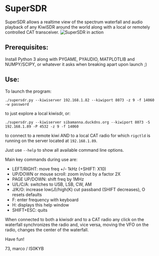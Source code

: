 # SuperSDR

SuperSDR allows a realtime view of the spectrum waterfall and audio playback of any KiwiSDR around the world along with a local or remotely controlled CAT transceiver.
![SuperSDR in action](https://github.com/mcogoni/supersdr/blob/main/supersdr_screenshot.png)

## Prerequisites:
Install Python 3 along with PYGAME, PYAUDIO, MATPLOTLIB and NUMPY/SCIPY, or whatever it asks when breaking apart upon launch ;)

## Use:
To launch the program:
```
./supersdr.py --kiwiserver 192.168.1.82 --kiwiport 8073 -z 9 -f 14060 -w password
```
to just explore a local kiwisdr, or:

```
./supersdr.py --kiwiserver sibamanna.duckdns.org --kiwiport 8073 -S 192.168.1.89 -P 4532 -z 9 -f 14060
```
to connect to a remote kiwi AND to a local CAT radio for which ```rigctld``` is running on the server located at ```192.168.1.89```.

Just use ```--help``` to show all available command line options.

Main key commands during use are:

- LEFT/RIGHT: move freq +/- 1kHz (+SHIFT: X10)
- UP/DOWN or mouse scroll: zoom in/out by a factor 2X
- PAGE UP/DOWN: shift freq by 1MHz
- U/L/C/A: switches to USB, LSB, CW, AM
- J/K/O: increase low(J)/high(K) cut passband (SHIFT decreases), O resets defaults
- F: enter frequency with keyboard
- H: displays this help window
- SHIFT+ESC: quits

When connected to both a kiwisdr and to a CAT radio any click on the waterfall synchronizes the radio and, vice versa, moving the VFO on the radio, changes the center of the waterfall.

Have fun!

73,
marco / IS0KYB
